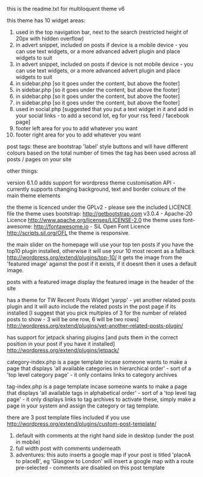 this is the readme.txt for multiloquent theme v6

this theme has 10 widget areas:
1) used in the top navigation bar, next to the search (restricted height of 20px with hidden overflow)
2) in advert snippet, included on posts if device is a mobile device - you can use text widgets, or a more advanced advert plugin and place widgets to suit
3) in advert snippet, included on posts if device is not mobile device - you can use text widgets, or a more advanced advert plugin and place widgets to suit
4) in sidebar.php [so it goes under the content, but above the footer]
5) in sidebar.php [so it goes under the content, but above the footer]
6) in sidebar.php [so it goes under the content, but above the footer]
7) in sidebar.php [so it goes under the content, but above the footer]
8) used in social.php [suggested that you put a text widget in it and add in your social links - to add a second lot, eg for your rss feed / facebook page]
9) footer left area for you to add whatever you want
10) footer right area for you to add whatever you want

post tags:
these are bootstrap 'label' style buttons and will have different colours based on the total number of times the tag has been used across all posts / pages on your site

other things:

version 6.1.0 adds support for wordpress theme customisation API -
currently supports changing background, text and border colours of the main theme elements

the theme is licenced under the GPLv2 - please see the included LICENCE file
the theme uses bootstrap: http://getbootstrap.com v3.0.4 - Apache-20 Licence http://www.apache.org/licenses/LICENSE-2.0
the theme uses font-awesome: http://fontawesome.io - SiL Open Font Licence http://scripts.sil.org/OFL
the theme is responsive.

the main slider on the homepage will use your top ten posts if you have the top10 plugin installed, otherwise it will use your 10 most recent as a fallback
http://wordpress.org/extend/plugins/top-10/
it gets the image from the 'featured image' against the post if it exists, if it doesnt then it uses a default image.

posts with a featured image display the featured image in the header of the site

has a theme for TW Recent Posts Widget 'yarpp' - yet another related posts plugin and it will auto include the related posts in the post page if its installed
[I suggest that you pick multiples of 3 for the number of related posts to show - 3 will be one row, 6 will be two rows]
http://wordpress.org/extend/plugins/yet-another-related-posts-plugin/

has support for jetpack sharing plugins [and puts them in the correct position in your post if you have it installed]
http://wordpress.org/extend/plugins/jetpack/

category-index.php is a page template incase someone wants to make a page that displays 'all available categories in hierarchical order' - sort of a 'top level category page' - it only contains links to category archives

tag-index.php is a page template incase someone wants to make a page that displays 'all available tags in alphabetical order' - sort of a 'top level tag page' - it only displays links to tag archives
to activate these, simply make a page in your system and assign the category or tag template.

there are 3 post template files included if you use
http://wordpress.org/extend/plugins/custom-post-template/
1) default with comments at the right hand side in desktop (under the post in mobile)
2) full width post with comments underneath
3) adventures: this auto inserts a google map if your post is titled 'placeA to placeB', eg 'Glasgow to London' will insert a google map with a route pre-selected - comments are disabled on this post template
